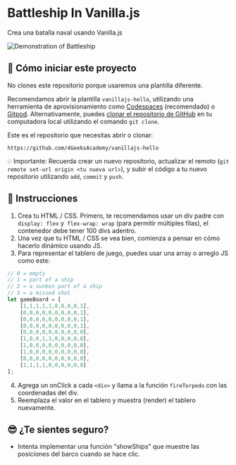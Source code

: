 <!--hide-->
# Battleship In Vanilla.js
<!--endhide-->

Crea una batalla naval usando Vanilla.js

![Demonstration of Battleship](https://github.com/breatheco-de/exercise-battleship-vanillajs/blob/master/preview.gif?raw=true)

<how-to-start>
 
## 🌱  Cómo iniciar este proyecto

No clones este repositorio porque usaremos una plantilla diferente.  

Recomendamos abrir la plantilla `vanillajs-hello`, utilizando una herramienta de aprovisionamiento como [Codespaces](https://4geeks.com/lesson/what-is-github-codespaces) (recomendado) o [Gitpod](https://4geeks.com/lesson/how-to-use-gitpod). Alternativamente, puedes [clonar el repositorio de GitHub](https://4geeks.com/how-to/github-clone-repository) en tu computadora local utilizando el comando `git clone`.  

Este es el repositorio que necesitas abrir o clonar:  

```
https://github.com/4GeeksAcademy/vanillajs-hello  
```  

💡 Importante: Recuerda crear un nuevo repositorio, actualizar el remoto (`git remote set-url origin <tu nueva url>`), y subir el código a tu nuevo repositorio utilizando `add`, `commit` y `push`.  

</how-to-start>

## 📝 Instrucciones

1. Crea tu HTML / CSS. Primero, te recomendamos usar un div padre con `display: flex` y` flex-wrap: wrap` (para permitir múltiples filas), el contenedor debe tener 100 divs adentro.
2. Una vez que tu HTML / CSS se vea bien, comienza a pensar en cómo hacerlo dinámico usando JS.
3. Para representar el tablero de juego, puedes usar una array o arreglo JS como este:

```js
// 0 = empty
// 1 = part of a ship
// 2 = a sunken part of a ship
// 3 = a missed shot
let gameBoard = [
    [1,1,1,1,1,0,0,0,0,1],
    [0,0,0,0,0,0,0,0,0,1],
    [0,0,0,0,0,0,0,0,0,1],
    [0,0,0,0,0,0,0,0,0,1],
    [0,0,0,0,0,0,0,0,0,0],
    [1,0,0,1,1,0,0,0,0,0],
    [1,0,0,0,0,0,0,0,0,0],
    [1,0,0,0,0,0,0,0,0,0],
    [0,0,0,0,0,0,0,0,0,0],
    [1,1,1,1,0,0,0,0,0,0]
];
```

4. Agrega un onClick a cada `<div>` y llama a la función `fireTorpedo` con las coordenadas del div.
5. Reemplaza el valor en el tablero y muestra (render) el tablero nuevamente.

## 😎 ¿Te sientes seguro?

+ Intenta implementar una función "showShips" que muestre las posiciones del barco cuando se hace clic.
